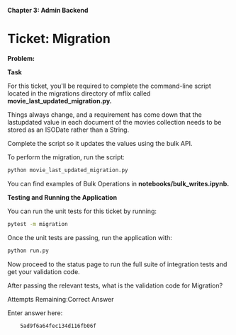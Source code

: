 **Chapter 3: Admin Backend**

# Ticket: Migration
**Problem:**

**Task**

For this ticket, you'll be required to complete the command-line script located in the migrations directory of mflix called **movie_last_updated_migration.py.**

Things always change, and a requirement has come down that the lastupdated value in each document of the movies collection needs to be stored as an ISODate rather than a String.

Complete the script so it updates the values using the bulk API.

To perform the migration, run the script:

```bash
python movie_last_updated_migration.py
```
You can find examples of Bulk Operations in **notebooks/bulk_writes.ipynb.**

**Testing and Running the Application**

You can run the unit tests for this ticket by running:

```bash
pytest -m migration
```
Once the unit tests are passing, run the application with:

```bash
python run.py
```
Now proceed to the status page to run the full suite of integration tests and get your validation code.

After passing the relevant tests, what is the validation code for Migration?

Attempts Remaining:Correct Answer

Enter answer here:

        5ad9f6a64fec134d116fb06f
